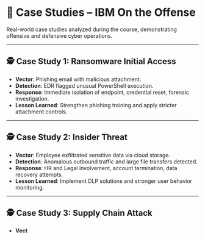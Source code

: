 # 📑 Case Studies – IBM On the Offense

Real-world case studies analyzed during the course, demonstrating offensive and defensive cyber operations.

---

## 🕵️ Case Study 1: Ransomware Initial Access
- **Vector**: Phishing email with malicious attachment.  
- **Detection**: EDR flagged unusual PowerShell execution.  
- **Response**: Immediate isolation of endpoint, credential reset, forensic investigation.  
- **Lesson Learned**: Strengthen phishing training and apply stricter attachment controls.  

---

## 🕵️ Case Study 2: Insider Threat
- **Vector**: Employee exfiltrated sensitive data via cloud storage.  
- **Detection**: Anomalous outbound traffic and large file transfers detected.  
- **Response**: HR and Legal involvement, account termination, data recovery attempts.  
- **Lesson Learned**: Implement DLP solutions and stronger user behavior monitoring.  

---

## 🕵️ Case Study 3: Supply Chain Attack
- **Vect**
